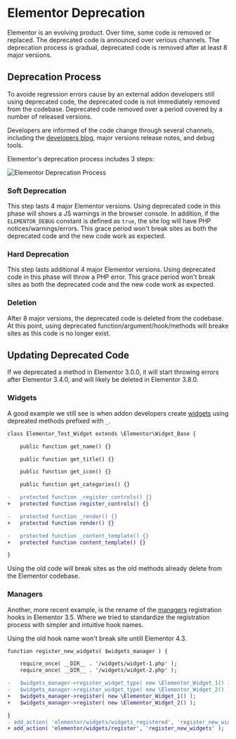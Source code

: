 # Elementor Deprecation

Elementor is an evolving product. Over time, some code is removed or replaced. The deprecated code is announced over verious channels. The deprecation process is gradual, deprecated code is removed after at least 8 major versions.

## Deprecation Process

To avoide regression errors cause by an external addon developers still using deprecated code, the deprecated code is not immediately removed from the codebase. Deprecated code removed over a period covered by a number of released versions.

Developers are informed of the code change through several channels, including the [developers blog](https://developers.elementor.com/category/deprecations/), major versions release notes, and debug tools.

Elementor's deprecation process includes 3 steps:

<img :src="$withBase('/assets/img/elementor-deprecation-process.png')" alt="Elementor Deprecation Process">

### Soft Deprecation

This step lasts 4 major Elementor versions. Using deprecated code in this phase will shows a JS warnings in the browser console. In addition, if the `ELEMENTOR_DEBUG` constant is defined as `true`, the site log will have PHP notices/warnings/errors. This grace period won't break sites as both the deprecated code and the new code work as expected.

### Hard Deprecation

This step lasts additional 4 major Elementor versions. Using deprecated code in this phase will throw a PHP error. This grace period won't break sites as both the deprecated code and the new code work as expected.

### Deletion

After 8 major versions, the deprecated code is deleted from the codebase. At this point, using deprecated function/argument/hook/methods will breake sites as this code is no longer exist.

## Updating Deprecated Code

If we deprecated a method in Elementor 3.0.0, it will start throwing errors after Elementor 3.4.0, and will likely be deleted in Elementor 3.8.0.

### Widgets

A good example we still see is when addon developers create [widgets](./widgets/) using depreated methods prefixed with `_`.

```diff
class Elementor_Test_Widget extends \Elementor\Widget_Base {

	public function get_name() {}

	public function get_title() {}

	public function get_icon() {}

	public function get_categories() {}

-	protected function _register_controls() {}
+	protected function register_controls() {}

-	protected function _render() {}
+	protected function render() {}

-	protected function _content_template() {}
+	protected function content_template() {}

}
```

Using the old code will break sites as the old methods already delete from the Elementor codebase.

### Managers

Another, more recent example, is the rename of the [managers](./managers/) registration hooks in Elementor 3.5. Where we tried to standardize the registration process with simpler and intuitive hook names.

Using the old hook name won't break site untill Elementor 4.3.

```diff
function register_new_widgets( $widgets_manager ) {

	require_once( __DIR__ . '/widgets/widget-1.php' );
	require_once( __DIR__ . '/widgets/widget-2.php' );

-	$widgets_manager->register_widget_type( new \Elementor_Widget_1() );
-	$widgets_manager->register_widget_type( new \Elementor_Widget_2() );
+	$widgets_manager->register( new \Elementor_Widget_1() );
+	$widgets_manager->register( new \Elementor_Widget_2() );

}
- add_action( 'elementor/widgets/widgets_registered', 'register_new_widgets' );
+ add_action( 'elementor/widgets/register', 'register_new_widgets' );
```
